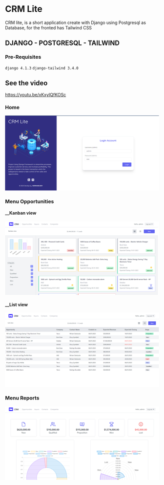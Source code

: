 # CRM Lite
CRM lite, is a short application create with Django using Postgresql as Database, for the fronted has Tailwind CSS


## DJANGO - POSTGRESQL - TAILWIND
### Pre-Requisites
`django 4.1.3`
`django-tailwind 3.4.0`

## See the video
https://youtu.be/xKxyIQfKOSc

### Home
![alt text](https://github.com/Nor-Mand/crm-lite/blob/main/media/project/hero.png)

### Menu Opportunities
#### __Kanban view
![alt text](https://github.com/Nor-Mand/crm-lite/blob/main/media/picture_5.png)
#### __List view
![alt text](https://github.com/Nor-Mand/crm-lite/blob/main/media/picture_6.png)
### Menu Reports
![alt text](https://github.com/Nor-Mand/crm-lite/blob/main/media/picture_7.png)

